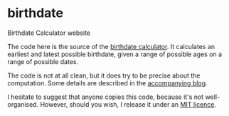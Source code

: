 birthdate
=========

Birthdate Calculator website

The code here is the source of the [birthdate calculator](http://www.eversholt.org.uk/birthdate/). It calculates an earliest and latest possible birthdate, given a range of possible ages on a range of possible dates.

The code is not at all clean, but it does try to be precise about the computation. Some details are described in the [accompanying blog](http://www.eversholt.org.uk/blog/?cat=3).

I hesitate to suggest that anyone copies this code, because it's not well-organised. However, should you wish, I release it under an [MIT licence](http://opensource.org/licenses/MIT).
